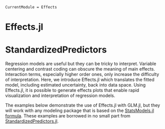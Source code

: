 ```@meta
CurrentModule = Effects
```

# Effects.jl

# StandardizedPredictors

Regression models are useful but they can be tricky to interpret. Variable centering and contrast coding can obscure the meaning of main effects. Interaction terms, especially higher order ones, only increase the difficulty of interpretation. Here, we introduce Effects.jl which translates the fitted model, including estimated uncertainty, back into data space. Using Effects.jl, it is possible to generate effects plots that enable rapid visualization and interpretation of regression models.

The examples below demonstrate the use of Effects.jl with GLM.jl,
but they will work with any modeling package that is based on the [StatsModels.jl
formula](https://juliastats.org/StatsModels.jl/stable/formula/).
These examples are borrowed in no small part from [StandardizedPredictors.jl](https://beacon-biosignals.github.io/StandardizedPredictors.jl/dev/).

